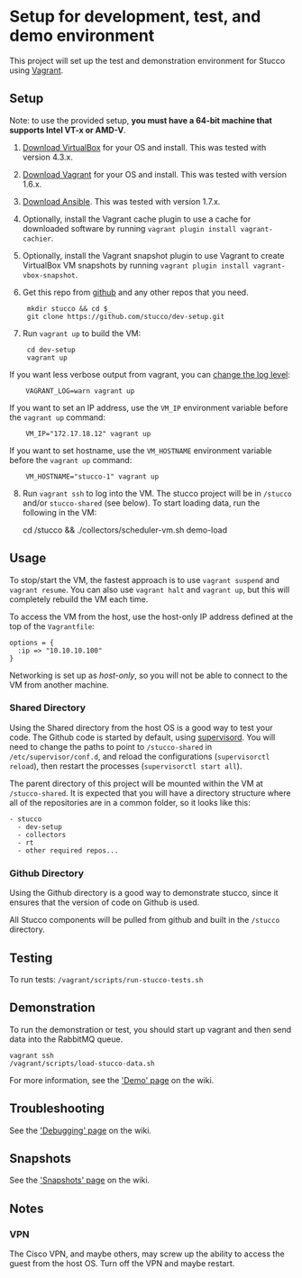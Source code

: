 
# Setup for development, test, and demo environment

This project will set up the test and demonstration environment for Stucco using [Vagrant](http://www.vagrantup.com/). 

## Setup

Note: to use the provided setup, **you must have a 64-bit machine that supports Intel VT-x or AMD-V**.

1. [Download VirtualBox](https://www.virtualbox.org/wiki/Downloads) for your OS and install. This was tested with version 4.3.x.
2. [Download Vagrant](http://www.vagrantup.com/downloads.html) for your OS and install. This was tested with version 1.6.x.
3. [Download Ansible](http://docs.ansible.com/intro_installation.html). This was tested with version 1.7.x.
4. Optionally, install the Vagrant cache plugin to use a cache for downloaded software by running `vagrant plugin install vagrant-cachier`. 
5. Optionally, install the Vagrant snapshot plugin to use Vagrant to create VirtualBox VM snapshots by running `vagrant plugin install vagrant-vbox-snapshot`.
6. Get this repo from [github](https://github.com/stucco/dev-setup) and any other repos that you need.

        mkdir stucco && cd $_
        git clone https://github.com/stucco/dev-setup.git
      
7. Run `vagrant up` to build the VM: 

        cd dev-setup
        vagrant up

If you want less verbose output from vagrant, you can [change the log level](http://docs.vagrantup.com/v2/other/debugging.html):

        VAGRANT_LOG=warn vagrant up

If you want to set an IP address, use the `VM_IP` environment variable before the `vagrant up` command:

        VM_IP="172.17.18.12" vagrant up

If you want to set hostname, use the `VM_HOSTNAME` environment variable before the `vagrant up` command:

        VM_HOSTNAME="stucco-1" vagrant up

8. Run `vagrant ssh` to log into the VM. The stucco project will be in `/stucco` and/or `stucco-shared` (see below). To start loading data, run the following in the VM:  

    cd /stucco && ./collectors/scheduler-vm.sh demo-load


## Usage

To stop/start the VM, the fastest approach is to use `vagrant suspend` and `vagrant resume`. You can also use `vagrant halt` and `vagrant up`, but this will completely rebuild the VM each time.

To access the VM from the host, use the  host-only IP address defined at the top of the `Vagrantfile`:

    options = {
      :ip => "10.10.10.100"
    }

Networking is set up as *host-only*, so you will not be able to connect to the VM from another machine.

### Shared Directory

Using the Shared directory from the host OS is a good way to test your code.  The Github code is started by default, using [supervisord](http://supervisord.org/). You will need to change the paths to point to `/stucco-shared` in `/etc/supervisor/conf.d`, and reload the configurations (`supervisorctl reload`), then restart the processes (`supervisorctl start all`).

The parent directory of this project will be mounted within the VM at `/stucco-shared`. It is expected that you will have a directory structure where all of the repositories are in a common folder, so it looks like this:

    - stucco
      - dev-setup
      - collectors
      - rt
      - other required repos...

###  Github Directory

Using the Github directory is a good way to demonstrate stucco, since it ensures that the version of code on Github is used.

All Stucco components will be pulled from github and built in the `/stucco` directory.

## Testing

To run tests: `/vagrant/scripts/run-stucco-tests.sh` 

## Demonstration

To run the demonstration or test, you should start up vagrant and then send data into the RabbitMQ queue.

    vagrant ssh
    /vagrant/scripts/load-stucco-data.sh

For more information, see the ['Demo' page](https://github.com/stucco/dev-setup/wiki/Demo) on the wiki.

## Troubleshooting

See the ['Debugging' page](https://github.com/stucco/dev-setup/wiki/Debugging) on the wiki.

## Snapshots

See the ['Snapshots' page](https://github.com/stucco/dev-setup/wiki/Snapshots) on the wiki.

## Notes

### VPN

The Cisco VPN, and maybe others, may screw up the ability to access the guest from the host OS. Turn off the VPN and maybe restart.
